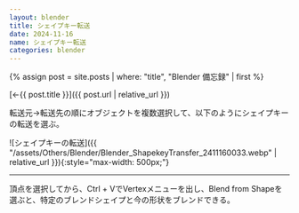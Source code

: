 ```yaml
---
layout: blender
title: シェイプキー転送
date: 2024-11-16
name: シェイプキー転送
categories: blender
---
```


{% assign post = site.posts | where: "title", "Blender 備忘録" | first %}

[←{{ post.title }}]({{ post.url | relative_url }})

転送元→転送先の順にオブジェクトを複数選択して、以下のようにシェイプキーの転送を選ぶ。

![シェイプキーの転送]({{ "/assets/Others/Blender/Blender_ShapekeyTransfer_2411160033.webp" | relative_url }}){:style="max-width: 500px;"}

---

頂点を選択してから、Ctrl + VでVertexメニューを出し、Blend from Shapeを選ぶと、特定のブレンドシェイプと今の形状をブレンドできる。
